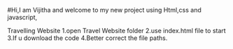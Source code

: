 #Hi,I am Vijitha and welcome to my new project using Html,css and javascript,

Travelling Website
1.open Travel Website folder
2.use index.html file to start
3.If u download the code
4.Better correct the file paths.
